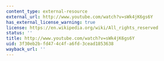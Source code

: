 ```yaml
---
content_type: external-resource
external_url: http://www.youtube.com/watch?v=sWk4jK6gs6Y
has_external_license_warning: true
license: https://en.wikipedia.org/wiki/All_rights_reserved
status: ''
title: http://www.youtube.com/watch?v=sWk4jK6gs6Y
uid: 3f30eb2b-fd47-4c4f-a6fd-3cead1853638
wayback_url: ''
---
```

